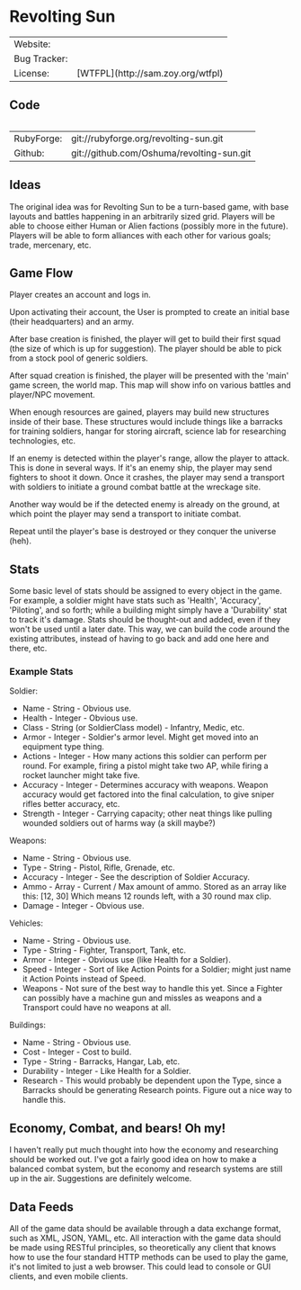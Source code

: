 # Revolting Sun

<table>
	<tr>
		<td>Website:</td>
		<td><http://revolting-sun.rubyforge.org/></td>
	</tr>
	<tr>
		<td>Bug Tracker:</td>
		<td><http://rubyforge.org/tracker/?group_id=6101></td>
	</tr>
	<tr>
		<td>License:</td>
		<td>[WTFPL](http://sam.zoy.org/wtfpl)</td>
	</tr>
<table>

## Code

<table>
	<tr>
		<td>RubyForge:</td>
		<td>git://rubyforge.org/revolting-sun.git</td>
	</tr>
	<tr>
		<td>Github:</td>
		<td>git://github.com/Oshuma/revolting-sun.git</td>
	</tr>
</table>


## Ideas

The original idea was for Revolting Sun to be a turn-based game, with base layouts
and battles happening in an arbitrarily sized grid.  Players will be able to
choose either Human or Alien factions (possibly more in the future).  Players
will be able to form alliances with each other for various goals; trade,
mercenary, etc.


## Game Flow

Player creates an account and logs in.

Upon activating their account, the User is prompted to create an initial
base (their headquarters) and an army.

After base creation is finished, the player will get to build their first
squad (the size of which is up for suggestion).  The player should be able
to pick from a stock pool of generic soldiers.

After squad creation is finished, the player will be presented with the
'main' game screen, the world map.  This map will show info on various battles
and player/NPC movement.

When enough resources are gained, players may build new structures inside
of their base.  These structures would include things like a barracks for
training soldiers, hangar for storing aircraft, science lab for researching
technologies, etc.

If an enemy is detected within the player's range, allow the player to attack.
This is done in several ways.  If it's an enemy ship, the player may send
fighters to shoot it down.  Once it crashes, the player may send a transport
with soldiers to initiate a ground combat battle at the wreckage site.

Another way would be if the detected enemy is already on the ground, at which
point the player may send a transport to initiate combat.

Repeat until the player's base is destroyed or they conquer the universe (heh).


## Stats

Some basic level of stats should be assigned to every object in the game.  For
example, a soldier might have stats such as 'Health', 'Accuracy', 'Piloting',
and so forth; while a building might simply have a 'Durability' stat to track
it's damage.  Stats should be thought-out and added, even if they won't be used
until a later date.  This way, we can build the code around the existing
attributes, instead of having to go back and add one here and there, etc.


### Example Stats

Soldier:
* Name - String - Obvious use.
* Health - Integer - Obvious use.
* Class - String (or SoldierClass model) - Infantry, Medic, etc.
* Armor - Integer - Soldier's armor level.  Might get moved into an equipment type thing.
* Actions - Integer - How many actions this soldier can perform per round.  For example, firing a pistol might take two AP, while firing a rocket launcher might take five.
* Accuracy - Integer - Determines accuracy with weapons.  Weapon accuracy would get factored into the final calculation, to give sniper rifles better accuracy, etc.
* Strength - Integer - Carrying capacity; other neat things like pulling wounded soldiers out of harms way (a skill maybe?)

Weapons:
* Name - String - Obvious use.
* Type - String - Pistol, Rifle, Grenade, etc.
* Accuracy - Integer - See the description of Soldier Accuracy.
* Ammo - Array - Current / Max amount of ammo.  Stored as an array like this: [12, 30]  Which means 12 rounds left, with a 30 round max clip.
* Damage - Integer - Obvious use.

Vehicles:
* Name - String - Obvious use.
* Type - String - Fighter, Transport, Tank, etc.
* Armor - Integer - Obvious use (like Health for a Soldier).
* Speed - Integer - Sort of like Action Points for a Soldier; might just name it Action Points instead of Speed.
* Weapons - Not sure of the best way to handle this yet.  Since a Fighter can possibly have a machine gun and missles as weapons and a Transport could have no weapons at all.

Buildings:
* Name - String - Obvious use.
* Cost - Integer - Cost to build.
* Type - String - Barracks, Hangar, Lab, etc.
* Durability - Integer - Like Health for a Soldier.
* Research - This would probably be dependent upon the Type, since a Barracks should be generating Research points.  Figure out a nice way to handle this.


## Economy, Combat, and bears! Oh my!

I haven't really put much thought into how the economy and researching should
be worked out.  I've got a fairly good idea on how to make a balanced combat
system, but the economy and research systems are still up in the air.
Suggestions are definitely welcome.


## Data Feeds

All of the game data should be available through a data exchange format,
such as XML, JSON, YAML, etc.  All interaction with the game data should
be made using RESTful principles, so theoretically any client that knows
how to use the four standard HTTP methods can be used to play the game,
it's not limited to just a web browser.  This could lead to console or GUI
clients, and even mobile clients.
